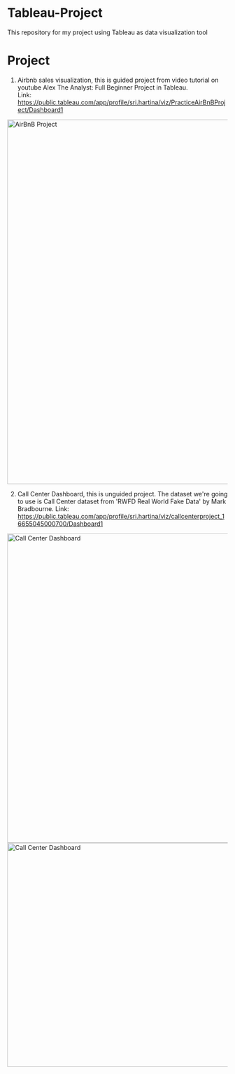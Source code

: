 # Tableau-Project
This repository for my project using Tableau as data visualization tool

# Project
1. Airbnb sales visualization, this is guided project from video tutorial on youtube Alex The Analyst: Full Beginner Project in Tableau.  
   Link: https://public.tableau.com/app/profile/sri.hartina/viz/PracticeAirBnBProject/Dashboard1
 <img width="833" alt="AirBnB Project" src="https://user-images.githubusercontent.com/110084624/204142761-19731056-3381-4186-aee2-8cc47ae43137.png">
 
2. Call Center Dashboard, this is unguided project. The dataset we're going to use is Call Center dataset from 'RWFD Real World Fake Data' by Mark Bradbourne.
   Link: https://public.tableau.com/app/profile/sri.hartina/viz/callcenterproject_16655045000700/Dashboard1
<img width="707" alt="Call Center Dashboard" src="https://user-images.githubusercontent.com/110084624/210089573-b378caff-a49e-4447-aced-fe022207d71c.png">
<img width="512" alt="Call Center Dashboard" src="https://user-images.githubusercontent.com/110084624/210382990-d7c3cf63-b8b8-49a9-b0d3-7e565f8df32e.png">
